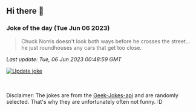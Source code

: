 ## Hi there 👋

### Joke of the day (Tue Jun 06 2023)
<!-- joke -->
>Chuck Norris doesn't look both ways before he crosses the street... he just roundhouses any cars that get too close.
<!-- /joke -->

*Last update: Tue, 06 Jun 2023 00:48:59 GMT*

[![Update joke](https://github.com/nclskfm/nclskfm/actions/workflows/joke.yml/badge.svg)](https://github.com/nclskfm/nclskfm/actions/workflows/joke.yml)

<br><br>
Disclaimer: The jokes are from the [Geek-Jokes-api](https://github.com/sameerkumar18/geek-joke-api) and are randomly selected. That's why they are unfortunately often not funny. :D
